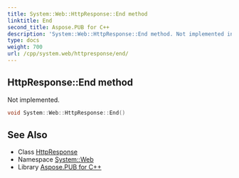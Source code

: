 ```yaml
---
title: System::Web::HttpResponse::End method
linktitle: End
second_title: Aspose.PUB for C++
description: 'System::Web::HttpResponse::End method. Not implemented in C++.'
type: docs
weight: 700
url: /cpp/system.web/httpresponse/end/
---
```

## HttpResponse::End method


Not implemented.

```cpp
void System::Web::HttpResponse::End()
```

## See Also

* Class [HttpResponse](../)
* Namespace [System::Web](../../)
* Library [Aspose.PUB for C++](../../../)
